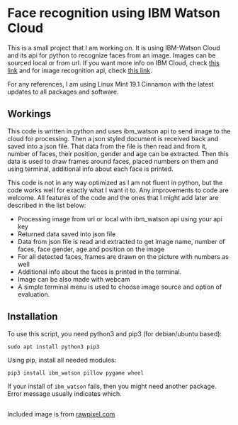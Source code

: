 Face recognition using IBM Watson Cloud
==========================================================

This is a small project that I am working on. It is using IBM-Watson Cloud and its api for python to
recognize faces from an image. Images can be sourced local or from url. If you want more info on IBM Cloud,
check [this link](https://cloud.ibm.com/login) and for image recognition api, check [this link](https://cloud.ibm.com/apidocs/visual-recognition?code=python#detect-faces-in-an-image).

For any references, I am using Linux Mint 19.1 Cinnamon with the latest updates to all packages and software.

## Workings

This code is written in python and uses ibm_watson api to send image to the cloud for processing. Then a json
styled document is received back and saved into a json file. That data from the file is then read and from it,
number of faces, their position, gender and age can be extracted.
Then this data is used to draw frames around faces, placed numbers on them and using terminal, additional info
about each face is printed. 

This code is not in any way optimized as I am not fluent in python, but the code works well for exactly what
I want it to. Any improvements to code are welcome. All features of the code and the ones that
I might add later are described in the list below:

* Processing image from url or local with ibm_watson api using your api key
* Returned data saved into json file
* Data from json file is read and extracted to get image name, number of faces, face gender, age and position 
on the image
* For all detected faces, frames are drawn on the picture with numbers as well
* Additional info about the faces is printed in the terminal.
* Image can be also made with webcam
* A simple terminal menu is used to choose image source and option of evaluation.

## Installation

To use this script, you need python3 and pip3
(for debian/ubuntu based):
```
sudo apt install python3 pip3
```

Using pip, install all needed modules:
```
pip3 install ibm_watson pillow pygame wheel
```

If your install of `ibm_watson` fails, then you might need another package.
Error message usually indicates which.
 
##

Included image is from [rawpixel.com](rawpixel.com)
